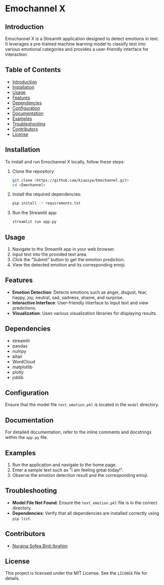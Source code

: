 # Emochannel X

## Introduction
Emochannel X is a Streamlit application designed to detect emotions in text. 
It leverages a pre-trained machine learning model to classify text into various emotional categories and provides a user-friendly interface for interaction.

## Table of Contents
- [Introduction](#introduction)
- [Installation](#installation)
- [Usage](#usage)
- [Features](#features)
- [Dependencies](#dependencies)
- [Configuration](#configuration)
- [Documentation](#documentation)
- [Examples](#examples)
- [Troubleshooting](#troubleshooting)
- [Contributors](#contributors)
- [License](#license)

## Installation
To install and run Emochannel X locally, follow these steps:

1. Clone the repository:
    ```sh
    git clone <https://github.com/kiuwiya/Emochannel.git>
    cd <Emochannel>
    ```

2. Install the required dependencies:
    ```sh
    pip install -r requirements.txt
    ```

3. Run the Streamlit app:
    ```sh
    streamlit run app.py
    ```

## Usage
1. Navigate to the Streamlit app in your web browser.
2. Input text into the provided text area.
3. Click the "Submit" button to get the emotion prediction.
4. View the detected emotion and its corresponding emoji.

## Features
- **Emotion Detection**: Detects emotions such as anger, disgust, fear, happy, joy, neutral, sad, sadness, shame, and surprise.
- **Interactive Interface**: User-friendly interface to input text and view predictions.
- **Visualization**: Uses various visualization libraries for displaying results.

## Dependencies
- streamlit
- pandas
- numpy
- altair
- WordCloud
- matplotlib
- plotly
- joblib

## Configuration
Ensure that the model file `text_emotion.pkl` is located in the `model` directory.

## Documentation
For detailed documentation, refer to the inline comments and docstrings within the `app.py` file.

## Examples
1. Run the application and navigate to the home page.
2. Enter a sample text such as "I am feeling great today!".
3. Observe the emotion detection result and the corresponding emoji.

## Troubleshooting
- **Model File Not Found**: Ensure the `text_emotion.pkl` file is in the correct directory.
- **Dependencies**: Verify that all dependencies are installed correctly using `pip list`.

## Contributors
- [Nuraina Sofea Binti Ibrahim](https://github.com/kiuwiya)

## License
This project is licensed under the MIT License. See the `LICENSE` file for details.
